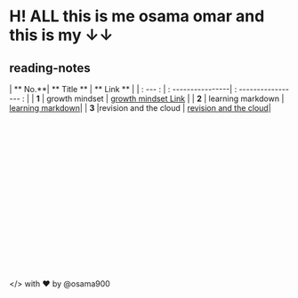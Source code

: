 # H! ALL this is me osama omar and this is my &#8595;&#8595; 
## reading-notes

| ** No.**| ** Title **           | ** Link **            |
| : --- : | : ----------------| : ----------------- : |
| **1**   | growth mindset  | [growth mindset Link](https://osama900.github.io/reading-notes/growth%20mindset) |
| **2**   | learning markdown | [learning markdown](https://osama900.github.io/reading-notes/Learning%20Markdown)|
| **3**   |revision and the cloud | [revision and the cloud](https://osama900.github.io/reading-notes/Revisions%20and%20the%20Cloud)|




<br>

<br>

<br>
<br>
<br>
<br>
<br>
<br><br>

<br>

<br>
<br>
<br>
<br>
<br>
<br>

</> with ❤️ by @osama900
